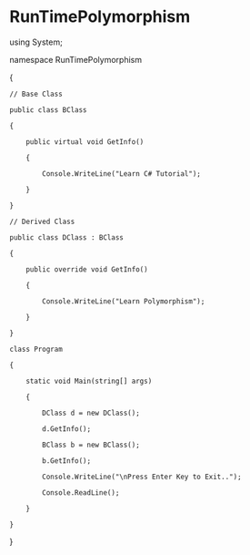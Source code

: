 # RunTimePolymorphism



using System;

namespace RunTimePolymorphism

{

    // Base Class

    public class BClass

    {

        public virtual void GetInfo()

        {

            Console.WriteLine("Learn C# Tutorial");

        }

    }

    // Derived Class

    public class DClass : BClass

    {

        public override void GetInfo()

        {

            Console.WriteLine("Learn Polymorphism");

        }

    }

    class Program

    {

        static void Main(string[] args)

        {

            DClass d = new DClass();

            d.GetInfo();

            BClass b = new BClass();

            b.GetInfo();

            Console.WriteLine("\nPress Enter Key to Exit..");

            Console.ReadLine();

        }

    }

}
